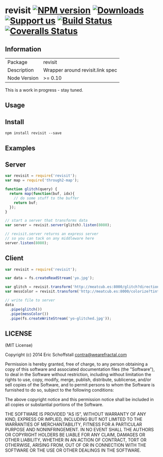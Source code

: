# revisit [![NPM version][npm-image]][npm-url] [![Downloads][downloads-image]][npm-url] [![Support us][gittip-image]][gittip-url] [![Build Status][travis-image]][travis-url] [![Coveralls Status][coveralls-image]][coveralls-url]


## Information

<table>
<tr>
<td>Package</td>
<td>revisit</td>
</tr>
<tr>
<td>Description</td>
<td>Wrapper around revisit.link spec</td>
</tr>
<tr>
<td>Node Version</td>
<td>>= 0.10</td>
</tr>
</table>


This is a work in progress - stay tuned.

## Usage

## Install

```
npm install revisit --save
```

## Examples

## Server

```js
var revisit = require('revisit');
var map = require('through2-map');

function glitch(query) {
  return map(function(buf, idx){
    // do some stuff to the buffer
    return buf;
  });
}

// start a server that transforms data
var server = revisit.server(glitch).listen(8080);

// revisit.server returns an express server
// so you can tack on any middleware here
server.listen(8080);
```

## Client

```js
var revisit = require('revisit');

var data = fs.createReadStream('yo.jpg');

var glitch = revisit.transform('http://meatcub.es:8000/glitch?direction=horizontal');
var messColor = revisit.transform('http://meatcub.es:8000/colorize?tint=solar');

// write file to server
data
  .pipe(glitch())
  .pipe(messColor())
  .pipe(fs.createWriteStream('yo-glitched.jpg'));
```

## LICENSE

(MIT License)

Copyright (c) 2014 Eric Schoffstall <contra@wearefractal.com>

Permission is hereby granted, free of charge, to any person obtaining
a copy of this software and associated documentation files (the
"Software"), to deal in the Software without restriction, including
without limitation the rights to use, copy, modify, merge, publish,
distribute, sublicense, and/or sell copies of the Software, and to
permit persons to whom the Software is furnished to do so, subject to
the following conditions:

The above copyright notice and this permission notice shall be
included in all copies or substantial portions of the Software.

THE SOFTWARE IS PROVIDED "AS IS", WITHOUT WARRANTY OF ANY KIND,
EXPRESS OR IMPLIED, INCLUDING BUT NOT LIMITED TO THE WARRANTIES OF
MERCHANTABILITY, FITNESS FOR A PARTICULAR PURPOSE AND
NONINFRINGEMENT. IN NO EVENT SHALL THE AUTHORS OR COPYRIGHT HOLDERS BE
LIABLE FOR ANY CLAIM, DAMAGES OR OTHER LIABILITY, WHETHER IN AN ACTION
OF CONTRACT, TORT OR OTHERWISE, ARISING FROM, OUT OF OR IN CONNECTION
WITH THE SOFTWARE OR THE USE OR OTHER DEALINGS IN THE SOFTWARE.




[gittip-url]: https://www.gittip.com/WeAreFractal/
[gittip-image]: http://img.shields.io/gittip/WeAreFractal.svg

[downloads-image]: http://img.shields.io/npm/dm/revisit.svg
[npm-url]: https://npmjs.org/package/revisit
[npm-image]: http://img.shields.io/npm/v/revisit.svg

[travis-url]: https://travis-ci.org/contra/revisit
[travis-image]: https://travis-ci.org/contra/revisit.png?branch=master

[coveralls-url]: https://coveralls.io/r/contra/revisit
[coveralls-image]: https://coveralls.io/repos/contra/revisit/badge.png

[depstat-url]: https://david-dm.org/contra/revisit
[depstat-image]: https://david-dm.org/contra/revisit.png

[david-url]: https://david-dm.org/contra/revisit
[david-image]: https://david-dm.org/contra/revisit.png?theme=shields.io
